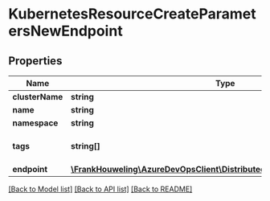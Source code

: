 # KubernetesResourceCreateParametersNewEndpoint

## Properties
Name | Type | Description | Notes
------------ | ------------- | ------------- | -------------
**clusterName** | **string** |  | [optional] 
**name** | **string** |  | [optional] 
**namespace** | **string** |  | [optional] 
**tags** | **string[]** | Tags of the kubernetes resource. | [optional] 
**endpoint** | [**\FrankHouweling\AzureDevOpsClient\DistributedTask\Model\ServiceEndpoint**](ServiceEndpoint.md) |  | [optional] 

[[Back to Model list]](../README.md#documentation-for-models) [[Back to API list]](../README.md#documentation-for-api-endpoints) [[Back to README]](../README.md)


